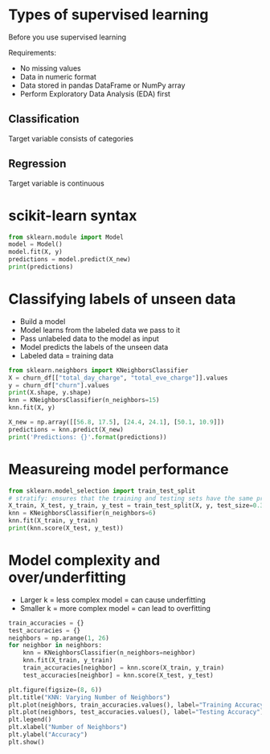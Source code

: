 # Types of supervised learning
Before you use supervised learning

Requirements:

- No missing values
- Data in numeric format
- Data stored in pandas DataFrame or NumPy array
- Perform Exploratory Data Analysis (EDA) first

## Classification
Target variable consists of categories
## Regression
Target variable is continuous

# scikit-learn syntax
```python
from sklearn.module import Model
model = Model()
model.fit(X, y)
predictions = model.predict(X_new)
print(predictions)
```
# Classifying labels of unseen data
- Build a model
- Model learns from the labeled data we pass to it
- Pass unlabeled data to the model as input
- Model predicts the labels of the unseen data
- Labeled data = training data

```python
from sklearn.neighbors import KNeighborsClassifier
X = churn_df[["total_day_charge", "total_eve_charge"]].values
y = churn_df["churn"].values
print(X.shape, y.shape)
knn = KNeighborsClassifier(n_neighbors=15)
knn.fit(X, y)

X_new = np.array([[56.8, 17.5], [24.4, 24.1], [50.1, 10.9]])
predictions = knn.predict(X_new)
print('Predictions: {}'.format(predictions))
```

# Measureing model performance
```python
from sklearn.model_selection import train_test_split
# stratify: ensures that the training and testing sets have the same proportion of each class label
X_train, X_test, y_train, y_test = train_test_split(X, y, test_size=0.3, random_state=21, stratify=y)
knn = KNeighborsClassifier(n_neighbors=6)
knn.fit(X_train, y_train)
print(knn.score(X_test, y_test))
```

# Model complexity and over/underfitting
- Larger k = less complex model = can cause underfitting
- Smaller k = more complex model = can lead to overfitting

```python
train_accuracies = {}
test_accuracies = {}
neighbors = np.arange(1, 26)
for neighbor in neighbors:    
    knn = KNeighborsClassifier(n_neighbors=neighbor)    
    knn.fit(X_train, y_train)    
    train_accuracies[neighbor] = knn.score(X_train, y_train)    
    test_accuracies[neighbor] = knn.score(X_test, y_test)

plt.figure(figsize=(8, 6))
plt.title("KNN: Varying Number of Neighbors")
plt.plot(neighbors, train_accuracies.values(), label="Training Accuracy")
plt.plot(neighbors, test_accuracies.values(), label="Testing Accuracy")
plt.legend()
plt.xlabel("Number of Neighbors")
plt.ylabel("Accuracy")
plt.show()
```

